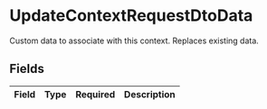 # UpdateContextRequestDtoData

Custom data to associate with this context. Replaces existing data.


## Fields

| Field       | Type        | Required    | Description |
| ----------- | ----------- | ----------- | ----------- |